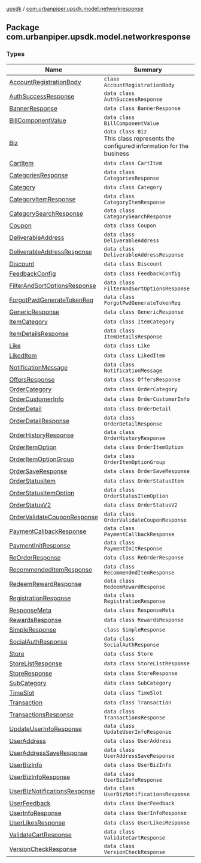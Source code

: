 [upsdk](../index.md) / [com.urbanpiper.upsdk.model.networkresponse](./index.md)

## Package com.urbanpiper.upsdk.model.networkresponse

### Types

| Name | Summary |
|---|---|
| [AccountRegistrationBody](-account-registration-body/index.md) | `class AccountRegistrationBody` |
| [AuthSuccessResponse](-auth-success-response/index.md) | `data class AuthSuccessResponse` |
| [BannerResponse](-banner-response/index.md) | `data class BannerResponse` |
| [BillComponentValue](-bill-component-value/index.md) | `data class BillComponentValue` |
| [Biz](-biz/index.md) | `data class Biz`<br>This class represents the configured information for the business |
| [CartItem](-cart-item/index.md) | `data class CartItem` |
| [CategoriesResponse](-categories-response/index.md) | `data class CategoriesResponse` |
| [Category](-category/index.md) | `data class Category` |
| [CategoryItemResponse](-category-item-response/index.md) | `data class CategoryItemResponse` |
| [CategorySearchResponse](-category-search-response/index.md) | `data class CategorySearchResponse` |
| [Coupon](-coupon/index.md) | `data class Coupon` |
| [DeliverableAddress](-deliverable-address/index.md) | `data class DeliverableAddress` |
| [DeliverableAddressResponse](-deliverable-address-response/index.md) | `data class DeliverableAddressResponse` |
| [Discount](-discount/index.md) | `data class Discount` |
| [FeedbackConfig](-feedback-config/index.md) | `data class FeedbackConfig` |
| [FilterAndSortOptionsResponse](-filter-and-sort-options-response/index.md) | `data class FilterAndSortOptionsResponse` |
| [ForgotPwdGenerateTokenReq](-forgot-pwd-generate-token-req/index.md) | `data class ForgotPwdGenerateTokenReq` |
| [GenericResponse](-generic-response/index.md) | `data class GenericResponse` |
| [ItemCategory](-item-category/index.md) | `data class ItemCategory` |
| [ItemDetailsResponse](-item-details-response/index.md) | `data class ItemDetailsResponse` |
| [Like](-like/index.md) | `data class Like` |
| [LikedItem](-liked-item/index.md) | `data class LikedItem` |
| [NotificationMessage](-notification-message/index.md) | `data class NotificationMessage` |
| [OffersResponse](-offers-response/index.md) | `data class OffersResponse` |
| [OrderCategory](-order-category/index.md) | `data class OrderCategory` |
| [OrderCustomerInfo](-order-customer-info/index.md) | `data class OrderCustomerInfo` |
| [OrderDetail](-order-detail/index.md) | `data class OrderDetail` |
| [OrderDetailResponse](-order-detail-response/index.md) | `data class OrderDetailResponse` |
| [OrderHistoryResponse](-order-history-response/index.md) | `data class OrderHistoryResponse` |
| [OrderItemOption](-order-item-option/index.md) | `data class OrderItemOption` |
| [OrderItemOptionGroup](-order-item-option-group/index.md) | `data class OrderItemOptionGroup` |
| [OrderSaveResponse](-order-save-response/index.md) | `data class OrderSaveResponse` |
| [OrderStatusItem](-order-status-item/index.md) | `data class OrderStatusItem` |
| [OrderStatusItemOption](-order-status-item-option/index.md) | `data class OrderStatusItemOption` |
| [OrderStatusV2](-order-status-v2/index.md) | `data class OrderStatusV2` |
| [OrderValidateCouponResponse](-order-validate-coupon-response/index.md) | `data class OrderValidateCouponResponse` |
| [PaymentCallbackResponse](-payment-callback-response/index.md) | `data class PaymentCallbackResponse` |
| [PaymentInitResponse](-payment-init-response/index.md) | `data class PaymentInitResponse` |
| [ReOrderResponse](-re-order-response/index.md) | `data class ReOrderResponse` |
| [RecommendedItemResponse](-recommended-item-response/index.md) | `data class RecommendedItemResponse` |
| [RedeemRewardResponse](-redeem-reward-response/index.md) | `data class RedeemRewardResponse` |
| [RegistrationResponse](-registration-response/index.md) | `data class RegistrationResponse` |
| [ResponseMeta](-response-meta/index.md) | `data class ResponseMeta` |
| [RewardsResponse](-rewards-response/index.md) | `data class RewardsResponse` |
| [SimpleResponse](-simple-response/index.md) | `class SimpleResponse` |
| [SocialAuthResponse](-social-auth-response/index.md) | `data class SocialAuthResponse` |
| [Store](-store/index.md) | `data class Store` |
| [StoreListResponse](-store-list-response/index.md) | `data class StoreListResponse` |
| [StoreResponse](-store-response/index.md) | `data class StoreResponse` |
| [SubCategory](-sub-category/index.md) | `data class SubCategory` |
| [TimeSlot](-time-slot/index.md) | `data class TimeSlot` |
| [Transaction](-transaction/index.md) | `data class Transaction` |
| [TransactionsResponse](-transactions-response/index.md) | `data class TransactionsResponse` |
| [UpdateUserInfoResponse](-update-user-info-response/index.md) | `data class UpdateUserInfoResponse` |
| [UserAddress](-user-address/index.md) | `data class UserAddress` |
| [UserAddressSaveResponse](-user-address-save-response/index.md) | `data class UserAddressSaveResponse` |
| [UserBizInfo](-user-biz-info/index.md) | `data class UserBizInfo` |
| [UserBizInfoResponse](-user-biz-info-response/index.md) | `data class UserBizInfoResponse` |
| [UserBizNotificationsResponse](-user-biz-notifications-response/index.md) | `data class UserBizNotificationsResponse` |
| [UserFeedback](-user-feedback/index.md) | `data class UserFeedback` |
| [UserInfoResponse](-user-info-response/index.md) | `data class UserInfoResponse` |
| [UserLikesResponse](-user-likes-response/index.md) | `data class UserLikesResponse` |
| [ValidateCartResponse](-validate-cart-response/index.md) | `data class ValidateCartResponse` |
| [VersionCheckResponse](-version-check-response/index.md) | `data class VersionCheckResponse` |
